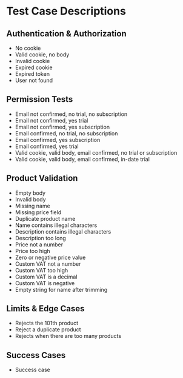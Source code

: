 # Test Case Descriptions

## Authentication & Authorization

-  No cookie
-  Valid cookie, no body
-  Invalid cookie
-  Expired cookie
-  Expired token
-  User not found

## Permission Tests

-  Email not confirmed, no trial, no subscription
-  Email not confirmed, yes trial
-  Email not confirmed, yes subscription
-  Email confirmed, no trial, no subscription
-  Email confirmed, yes subscription
-  Email confirmed, yes trial
-  Valid cookie, valid body, email confirmed, no trial or subscription
-  Valid cookie, valid body, email confirmed, in-date trial

## Product Validation

-  Empty body
-  Invalid body
-  Missing name
-  Missing price field
-  Duplicate product name
-  Name contains illegal characters
-  Description contains illegal characters
-  Description too long
-  Price not a number
-  Price too high
-  Zero or negative price value
-  Custom VAT not a number
-  Custom VAT too high
-  Custom VAT is a decimal
-  Custom VAT is negative
-  Empty string for name after trimming

## Limits & Edge Cases

-  Rejects the 101th product
-  Reject a duplicate product
-  Rejects when there are too many products

## Success Cases

-  Success case
